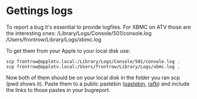 # Gettings logs #

To report a bug it's essential to provide logfiles. For XBMC on ATV those are the interesting ones:
/Library/Logs/Console/501/console.log
/Users/frontrow/Library/Logs/xbmc.log

To get them from your Apple to your local disk use:
```
scp frontrow@appletv.local:/Library/Logs/Console/501/console.log .
scp frontrow@appletv.local:/Users/frontrow/Library/Logs/xbmc.log .
```

Now both of them should be on your local disk in the folder you ran scp (pwd shows it). Paste them to a public pastebin ([pastebin](http://pastebin.com), [rafb](http://www.rafb.net/paste)) and include the links to those pastes in your bugreport.